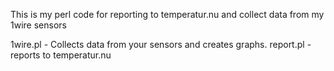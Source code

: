This is my perl code for reporting to temperatur.nu and collect data from my 1wire sensors

1wire.pl - Collects data from your sensors and creates graphs.
report.pl - reports to temperatur.nu